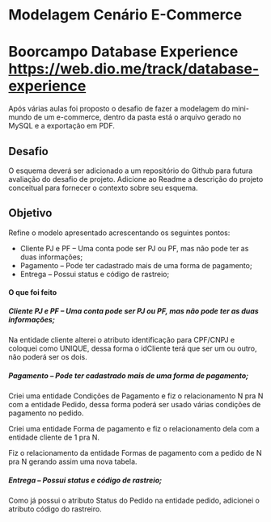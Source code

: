 # Modelagem Cenário E-Commerce
# Boorcampo Database Experience <https://web.dio.me/track/database-experience>

Após várias aulas foi proposto o desafio de fazer a modelagem do mini-mundo de um e-commerce, dentro da pasta está o arquivo gerado no MySQL e a exportação em PDF.

## Desafio

O esquema deverá ser adicionado a um repositório do Github para futura avaliação do desafio de projeto. Adicione ao Readme a descrição do projeto conceitual para fornecer o contexto sobre seu esquema.

## Objetivo

Refine o modelo apresentado acrescentando os seguintes pontos:
* Cliente PJ e PF – Uma conta pode ser PJ ou PF, mas não pode ter as duas informações;
* Pagamento – Pode ter cadastrado mais de uma forma de pagamento;
* Entrega – Possui status e código de rastreio;

#### O que foi feito

##### Cliente PJ e PF – Uma conta pode ser PJ ou PF, mas não pode ter as duas informações;
Na entidade cliente alterei o atributo identificação para CPF/CNPJ e coloquei como UNIQUE, dessa forma o idCliente terá que ser um ou outro, não poderá ser os dois.

##### Pagamento – Pode ter cadastrado mais de uma forma de pagamento;
Criei uma entidade Condições de Pagamento e fiz o relacionamento N pra N com a entidade Pedido, dessa forma poderá ser usado várias condições de pagamento no pedido.

Criei uma entidade Forma de pagamento e fiz o relacionamento dela com a entidade cliente de 1 pra N.

Fiz o relacionamento da entidade Formas de pagamento com a pedido de N pra N gerando assim uma nova tabela.

##### Entrega – Possui status e código de rastreio;
Como já possui o atributo Status do Pedido na entidade pedido, adicionei o atributo código do rastreiro.
